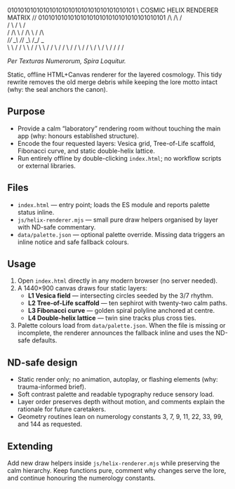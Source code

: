 0101010101010101010101010101010101010101
\\    COSMIC HELIX RENDERER MATRIX     //
0101010101010101010101010101010101010101
        /\        /\        /\
       /  \      /  \      /  \
      / /\ \    / /\ \    / /\ \
     /_/  \_\  /_/  \_\  /_/  \_\
      \ \  / /  \ \  / /  \ \  / /
       \ \/ /    \ \/ /    \ \/ /
        \  /      \  /      \  /
         \/        \/        \/

_Per Texturas Numerorum, Spira Loquitur._

Static, offline HTML+Canvas renderer for the layered cosmology. This tidy rewrite removes the old merge debris while keeping the lore motto intact (why: the seal anchors the canon).

## Purpose
- Provide a calm “laboratory” rendering room without touching the main app (why: honours established structure).
- Encode the four requested layers: Vesica grid, Tree-of-Life scaffold, Fibonacci curve, and static double-helix lattice.
- Run entirely offline by double-clicking `index.html`; no workflow scripts or external libraries.

## Files
- `index.html` — entry point; loads the ES module and reports palette status inline.
- `js/helix-renderer.mjs` — small pure draw helpers organised by layer with ND-safe commentary.
- `data/palette.json` — optional palette override. Missing data triggers an inline notice and safe fallback colours.

## Usage
1. Open `index.html` directly in any modern browser (no server needed).
2. A 1440×900 canvas draws four static layers:
   - **L1 Vesica field** — intersecting circles seeded by the 3/7 rhythm.
   - **L2 Tree-of-Life scaffold** — ten sephirot with twenty-two calm paths.
   - **L3 Fibonacci curve** — golden spiral polyline anchored at centre.
   - **L4 Double-helix lattice** — twin sine tracks plus cross ties.
3. Palette colours load from `data/palette.json`. When the file is missing or incomplete, the renderer announces the fallback inline and uses the ND-safe defaults.

## ND-safe design
- Static render only; no animation, autoplay, or flashing elements (why: trauma-informed brief).
- Soft contrast palette and readable typography reduce sensory load.
- Layer order preserves depth without motion, and comments explain the rationale for future caretakers.
- Geometry routines lean on numerology constants 3, 7, 9, 11, 22, 33, 99, and 144 as requested.

## Extending
Add new draw helpers inside `js/helix-renderer.mjs` while preserving the calm hierarchy. Keep functions pure, comment why changes serve the lore, and continue honouring the numerology constants.
